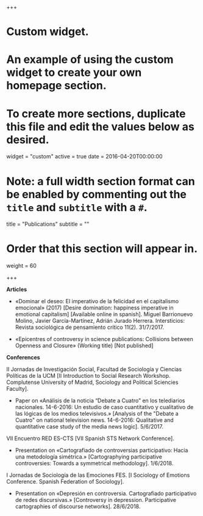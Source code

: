 +++
# Custom widget.
# An example of using the custom widget to create your own homepage section.
# To create more sections, duplicate this file and edit the values below as desired.
widget = "custom"
active = true
date = 2016-04-20T00:00:00

# Note: a full width section format can be enabled by commenting out the `title` and `subtitle` with a `#`.
title = "Publications"
subtitle = ""

# Order that this section will appear in.
weight = 60

+++

**Articles**

- «Dominar el deseo: El imperativo de la felicidad en el capitalismo emocional» (2017) [Desire domination: happiness imperative in emotional capitalism] [Available online in spanish]. Miguel Barrionuevo Molino, Javier García-Martínez, Adrián Jurado Herrera. Intersticios: Revista sociológica de pensamiento crítico 11(2). 31/7/2017.

- «Epicentres of controversy in science publications: Collisions between Openness and Closure» (Working title) [Not published]


**Conferences**

II Jornadas de Investigación Social, Facultad de Sociología y Ciencias Políticas de la UCM [II Introduction to Social Research Workshop. Complutense University of Madrid, Sociology and Political Sciencies Faculty]. 
- Paper on «Análisis de la noticia “Debate a Cuatro” en los telediarios nacionales. 14-6-2016: Un estudio de caso cuantitativo y cualitativo de las lógicas de los medios televisivos.» [Analysis of the "Debate a Cuatro" on national television news. 14-6-2016: Qualitative and quantitative case study of the media news logic]. 5/6/2017. 

VII Encuentro RED ES-CTS [VII Spanish STS Network Conference]. 
- Presentation on «Cartografiado de controversias participativo: Hacia una metodología simétrica.» [Cartographying participative controversies: Towards a symmetrical methodology]. 1/6/2018. 

I Jornadas de Sociología de las Emociones FES. [I Sociology of Emotions Conference. Spanish Federation of Sociology].
- Presentation on «Depresión en controversia. Cartografiado participativo de redes discursivas.» [Controversy in depression. Participative cartographies of discourse networks]. 28/6/2018.
